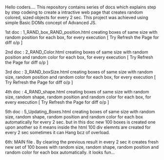 Hello coders....
  This repository contains series of docs which explains step by step codeing to create a intractive web page that creates random colored, sized objects for every 2 sec.
  This project was achieved using simple Basic DOMs concept of Advanced JS.

  1st doc : 1_RAND_box_RAND_position.html 
    creating boxes of same size with random position for each box, for every execution [ Try Refresh the Page for diff o/p ]

  2nd doc : 2_RAND_Color.html
     creating boxes of same size with random position and random color for each box, for every execution [ Try Refresh the Page for diff o/p ]
     
  3rd doc : 3_RAND_boxSize.html
     creating boxes of same size with random size, random position and random color for each box, for every execution [ Try Refresh the Page for diff o/p ]

  4th doc : 4_RAND_shape.html
     creating boxes of same size with random size, random shape, random position and random color for each box, for every execution [ Try Refresh the Page for diff o/p ]

  5th doc : 5_Updating_Boxes.html
     creating boxes of same size with random size, random shape, random position and random color for each box automatically for every 2 sec.
     but in this doc new 100 boxes is created one upon another so it means inside the html 100 div elemnts are created for every 2 sec sometimes it can Hang bcz of overload.

  6th:  MAIN file .
      By clearing the previous result in every 2 sec it creates fresh new set of 100 boxes with random size, random shape, random position and random color for each box automatically.
      it looks fun...
